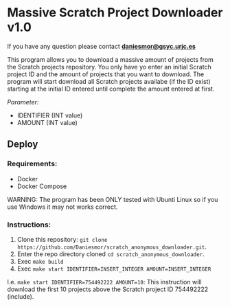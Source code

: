 # Massive Scratch Project Downloader v1.0
If you have any question please contact **daniesmor@gsyc.urjc.es**

This program allows you to download a massive amount of projects from the Scratch projects repository. You only have yo enter an initial Scratch project ID and the amount of projects that you want to download. The program will start download all
Scratch projects availabe (if the ID exist) starting at the initial ID entered until complete the amount entered at first.

*Parameter:*
- IDENTIFIER (INT value)
- AMOUNT (INT value)


## Deploy

### Requirements:
- Docker
- Docker Compose

WARNING: The program has been ONLY tested with Ubunti Linux so if you use Windows it may not works correct. 

### Instructions:

1. Clone this repository: `git clone https://github.com/Daniesmor/scratch_anonymous_downloader.git`.
2. Enter the repo directory cloned `cd scratch_anonymous_downloader`.
3. Exec `make build`
4. Exec `make start IDENTIFIER=INSERT_INTEGER AMOUNT=INSERT_INTEGER`

I.e. `make start IDENTIFIER=754492222 AMOUNT=10`: This instruction will download the first 10 projects above the Scratch project ID 754492222 (include).

